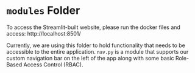 # `modules` Folder

To access the Streamlit-built website, please run the docker files and access:
http://localhost:8501/

Currently, we are using this folder to hold functionality that needs to be accessible to the entire application. `nav.py` is a module that supports our custom navigation bar on the left of the app along with some basic Role-Based Access Control (RBAC). 